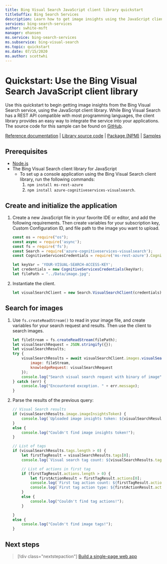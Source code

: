 ```yaml
---
title: Bing Visual Search JavaScript client library quickstart 
titleSuffix: Bing Search Services
description: Learn how to get image insights using the JavaScript client library for Bing Visual Search API.
services: bing-search-services
author: swhite-msft
manager: ehansen
ms.service: bing-search-services
ms.subservice: bing-visual-search
ms.topic: quickstart
ms.date: 07/15/2020
ms.author: scottwhi
---
```


# Quickstart: Use the Bing Visual Search JavaScript client library

Use this quickstart to begin getting image insights from the Bing Visual Search service, using the JavaScript client library. While Bing Visual Search has a REST API compatible with most programming languages, the client library provides an easy way to integrate the service into your applications. The source code for this sample can be found on [GitHub](https://github.com/Azure-Samples/cognitive-services-node-sdk-samples/blob/master/Samples/visualSearch.js). 

[Reference documentation](https://docs.microsoft.com/javascript/api/@azure/cognitiveservices-visualsearch/?view=azure-node-latest&preserve-view=true) | [Library source code](https://github.com/Azure/azure-sdk-for-js/tree/master/sdk/cognitiveservices/cognitiveservices-visualsearch) | [Package (NPM)](https://www.npmjs.com/package/@azure/cognitiveservices-visualsearch) | [Samples](https://github.com/Azure-Samples/cognitive-services-node-sdk-samples/)

## Prerequisites
* [Node.js](https://www.nodejs.org/)
* The Bing Visual Search client library for JavaScript
    * To set up a console application using the Bing Visual Search client library, run the following commands:
        1. `npm install ms-rest-azure`
        2. `npm install azure-cognitiveservices-visualsearch`.

<!--
[!INCLUDE [bing-visual-search-signup-requirements](../../../../includes/bing-visual-search-signup-requirements.md)]
-->

<a name="client"></a>

## Create and initialize the application

1. Create a new JavaScript file in your favorite IDE or editor, and add the following requirements. Then create variables for your subscription key, Custom Configuration ID, and file path to the image you want to upload. 

    ```javascript
    const os = require("os");
    const async = require('async');
    const fs = require('fs');
    const Search = require('azure-cognitiveservices-visualsearch');
    const CognitiveServicesCredentials = require('ms-rest-azure').CognitiveServicesCredentials;
    
    let keyVar = 'YOUR-VISUAL-SEARCH-ACCESS-KEY';
    let credentials = new CognitiveServicesCredentials(keyVar);
    let filePath = "../Data/image.jpg";
    ```

2. Instantiate the client.

    ```javascript
    let visualSearchClient = new Search.VisualSearchClient(credentials);
    ```

## Search for images

1. Use `fs.createReadStream()` to read in your image file, and create variables for your search request and results. Then use the client to search images.

    ```javascript
    let fileStream = fs.createReadStream(filePath);
    let visualSearchRequest = JSON.stringify({});
    let visualSearchResults;
    try {
        visualSearchResults = await visualSearchClient.images.visualSearch({
            image: fileStream,
            knowledgeRequest: visualSearchRequest
        });
        console.log("Search visual search request with binary of image");
    } catch (err) {
        console.log("Encountered exception. " + err.message);
    }
    ```

2. Parse the results of the previous query:

    ```javascript
    // Visual Search results
    if (visualSearchResults.image.imageInsightsToken) {
        console.log(`Uploaded image insights token: ${visualSearchResults.image.imageInsightsToken}`);
    }
    else {
        console.log("Couldn't find image insights token!");
    }
    
    // List of tags
    if (visualSearchResults.tags.length > 0) {
        let firstTagResult = visualSearchResults.tags[0];
        console.log(`Visual search tag count: ${visualSearchResults.tags.length}`);
    
        // List of actions in first tag
        if (firstTagResult.actions.length > 0) {
            let firstActionResult = firstTagResult.actions[0];
            console.log(`First tag action count: ${firstTagResult.actions.length}`);
            console.log(`First tag action type: ${firstActionResult.actionType}`);
        }
        else {
            console.log("Couldn't find tag actions!");
        }
    
    }
    else {
        console.log("Couldn't find image tags!");
    }
    
    ```

## Next steps

> [!div class="nextstepaction"]
> [Build a single-page web app](../../tutorial/visual-search-single-page-app.md)
